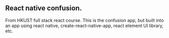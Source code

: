## React native confusion. 

From HKUST full stack react course. This is the confusion app, but
built into an app using react native, create-react-native-app, react
element UI library, etc. 